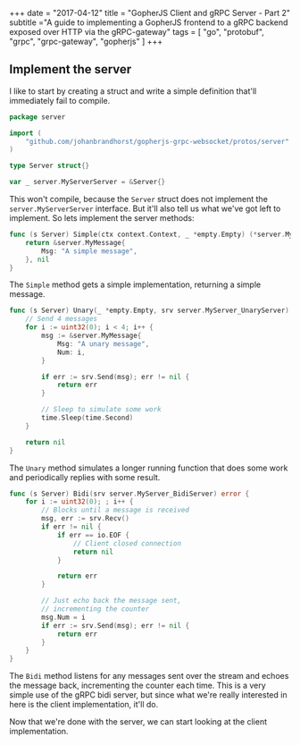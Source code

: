 +++
date = "2017-04-12"
title = "GopherJS Client and gRPC Server - Part 2"
subtitle ="A guide to implementing a GopherJS frontend to a gRPC backend exposed over HTTP via the gRPC-gateway"
tags = [ "go", "protobuf", "grpc", "grpc-gateway", "gopherjs" ]
+++
## Implement the server

I like to start by creating a struct and write a simple definition that'll
immediately fail to compile.

```go
package server

import (
	"github.com/johanbrandhorst/gopherjs-grpc-websocket/protos/server"
)

type Server struct{}

var _ server.MyServerServer = &Server{}
```

This won't compile, because the `Server` struct does not implement the
`server.MyServerServer` interface. But it'll also tell us what we've got
left to implement. So lets implement the server methods:

```go
func (s Server) Simple(ctx context.Context, _ *empty.Empty) (*server.MyMessage, error) {
	return &server.MyMessage{
		Msg: "A simple message",
	}, nil
}
```

The `Simple` method gets a simple implementation, returning a simple message.

```go
func (s Server) Unary(_ *empty.Empty, srv server.MyServer_UnaryServer) error {
	// Send 4 messages
	for i := uint32(0); i < 4; i++ {
		msg := &server.MyMessage{
			Msg: "A unary message",
			Num: i,
		}

		if err := srv.Send(msg); err != nil {
			return err
		}

		// Sleep to simulate some work
		time.Sleep(time.Second)
	}

	return nil
}
```

The `Unary` method simulates a longer running function that does some work and
periodically replies with some result.

```go
func (s Server) Bidi(srv server.MyServer_BidiServer) error {
	for i := uint32(0); ; i++ {
		// Blocks until a message is received
		msg, err := srv.Recv()
		if err != nil {
			if err == io.EOF {
				// Client closed connection
				return nil
			}

			return err
		}

		// Just echo back the message sent,
		// incrementing the counter
		msg.Num = i
		if err := srv.Send(msg); err != nil {
			return err
		}
	}
}
```

The `Bidi` method listens for any messages sent over the stream and echoes the message back,
incrementing the counter each time. This is a very simple use of the gRPC bidi server, but since
what we're really interested in here is the client implementation, it'll do.

Now that we're done with the server, we can start looking at the client implementation.
